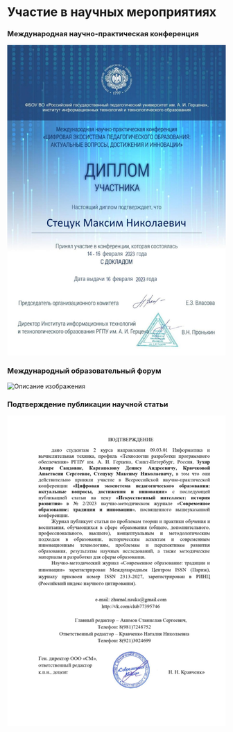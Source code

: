 # Участие в научных мероприятиях

### Международная научно-практическая конференция

![Описание изображения](Международная_научно-практическая_конференция.png)

### Международный образовательный форум

![Описание изображения](Образовательный_форум.png)

### Подтверждение публикации научной статьи

![Описание изображения](Подтверждение_публикации.png)
